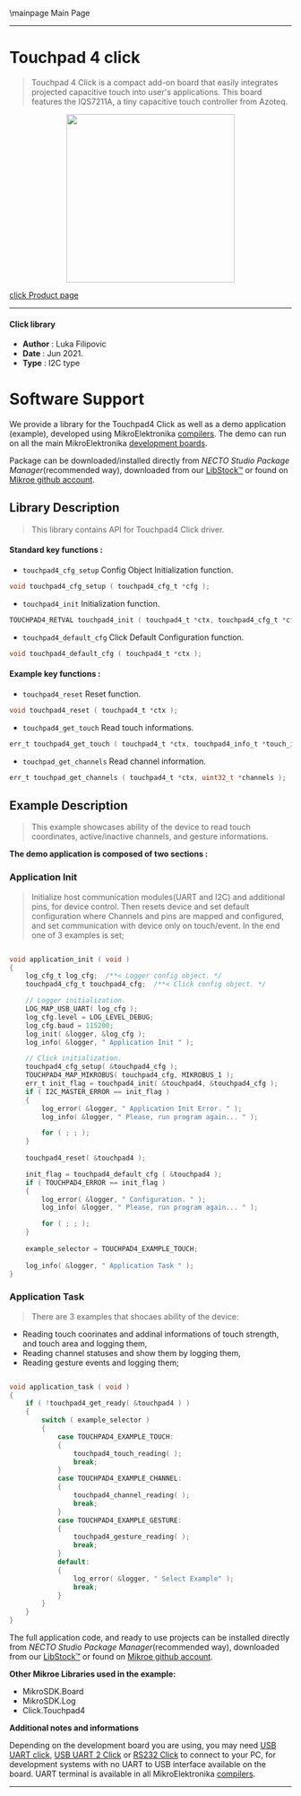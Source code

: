 \mainpage Main Page

---
# Touchpad 4 click

> Touchpad 4 Click is a compact add-on board that easily integrates projected capacitive touch into user's applications. This board features the IQS7211A, a tiny capacitive touch controller from Azoteq.

<p align="center">
  <img src="https://download.mikroe.com/images/click_for_ide/touchpad_4_click.png" height=300px>
</p>

[click Product page](https://www.mikroe.com/touchpad-4-click)

---


#### Click library

- **Author**        : Luka Filipovic
- **Date**          : Jun 2021.
- **Type**          : I2C type


# Software Support

We provide a library for the Touchpad4 Click
as well as a demo application (example), developed using MikroElektronika
[compilers](https://www.mikroe.com/necto-studio).
The demo can run on all the main MikroElektronika [development boards](https://www.mikroe.com/development-boards).

Package can be downloaded/installed directly from *NECTO Studio Package Manager*(recommended way), downloaded from our [LibStock&trade;](https://libstock.mikroe.com) or found on [Mikroe github account](https://github.com/MikroElektronika/mikrosdk_click_v2/tree/master/clicks).

## Library Description

> This library contains API for Touchpad4 Click driver.

#### Standard key functions :

- `touchpad4_cfg_setup` Config Object Initialization function.
```c
void touchpad4_cfg_setup ( touchpad4_cfg_t *cfg );
```

- `touchpad4_init` Initialization function.
```c
TOUCHPAD4_RETVAL touchpad4_init ( touchpad4_t *ctx, touchpad4_cfg_t *cfg );
```

- `touchpad4_default_cfg` Click Default Configuration function.
```c
void touchpad4_default_cfg ( touchpad4_t *ctx );
```

#### Example key functions :

- `touchpad4_reset` Reset function.
```c
void touchpad4_reset ( touchpad4_t *ctx );
```

- `touchpad4_get_touch` Read touch informations.
```c
err_t touchpad4_get_touch ( touchpad4_t *ctx, touchpad4_info_t *touch_info );
```

- `touchpad_get_channels` Read channel information.
```c
err_t touchpad_get_channels ( touchpad4_t *ctx, uint32_t *channels );
```

## Example Description

> This example showcases ability of the device to read touch coordinates, 
active/inactive channels, and gesture informations.

**The demo application is composed of two sections :**

### Application Init

> Initialize host communication modules(UART and I2C)  and additional pins,
for device control. Then resets device and set default configuration where
Channels and pins are mapped and configured, and set communication with device
only on touch/event. In the end one of 3 examples is set;

```c

void application_init ( void ) 
{
    log_cfg_t log_cfg;  /**< Logger config object. */
    touchpad4_cfg_t touchpad4_cfg;  /**< Click config object. */

    // Logger initialization.
    LOG_MAP_USB_UART( log_cfg );
    log_cfg.level = LOG_LEVEL_DEBUG;
    log_cfg.baud = 115200;
    log_init( &logger, &log_cfg );
    log_info( &logger, " Application Init " );

    // Click initialization.
    touchpad4_cfg_setup( &touchpad4_cfg );
    TOUCHPAD4_MAP_MIKROBUS( touchpad4_cfg, MIKROBUS_1 );
    err_t init_flag = touchpad4_init( &touchpad4, &touchpad4_cfg );
    if ( I2C_MASTER_ERROR == init_flag ) 
    {
        log_error( &logger, " Application Init Error. " );
        log_info( &logger, " Please, run program again... " );

        for ( ; ; );
    }
    
    touchpad4_reset( &touchpad4 );

    init_flag = touchpad4_default_cfg ( &touchpad4 );
    if ( TOUCHPAD4_ERROR == init_flag ) 
    {
        log_error( &logger, " Configuration. " );
        log_info( &logger, " Please, run program again... " );

        for ( ; ; );
    }
    
    example_selector = TOUCHPAD4_EXAMPLE_TOUCH;
    
    log_info( &logger, " Application Task " );
}

```

### Application Task

> There are 3 examples that shocaes ability of the device: 
 - Reading touch coorinates and addinal informations of touch strength, 
   and touch area and logging them,
 - Reading channel statuses and show them by logging them,
 - Reading gesture events and logging them;

```c

void application_task ( void ) 
{
    if ( !touchpad4_get_ready( &touchpad4 ) )
    {
        switch ( example_selector )
        {
            case TOUCHPAD4_EXAMPLE_TOUCH:
            {
                touchpad4_touch_reading( );
                break;
            }
            case TOUCHPAD4_EXAMPLE_CHANNEL:
            {
                touchpad4_channel_reading( );
                break;
            }
            case TOUCHPAD4_EXAMPLE_GESTURE:
            {
                touchpad4_gesture_reading( );
                break;
            }
            default:
            {
                log_error( &logger, " Select Example" );
                break;
            }
        } 
    }
}

```

The full application code, and ready to use projects can be installed directly from *NECTO Studio Package Manager*(recommended way), downloaded from our [LibStock&trade;](https://libstock.mikroe.com) or found on [Mikroe github account](https://github.com/MikroElektronika/mikrosdk_click_v2/tree/master/clicks).

**Other Mikroe Libraries used in the example:**

- MikroSDK.Board
- MikroSDK.Log
- Click.Touchpad4

**Additional notes and informations**

Depending on the development board you are using, you may need
[USB UART click](https://www.mikroe.com/usb-uart-click),
[USB UART 2 Click](https://www.mikroe.com/usb-uart-2-click) or
[RS232 Click](https://www.mikroe.com/rs232-click) to connect to your PC, for
development systems with no UART to USB interface available on the board. UART
terminal is available in all MikroElektronika
[compilers](https://shop.mikroe.com/compilers).

---
